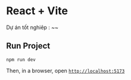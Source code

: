 # React + Vite

Dự án tốt nghiêp : ~~

## Run Project

```
npm run dev

```

Then, in a browser, open [`http://localhost:5173`](http://localhost:5173)
